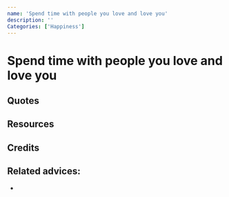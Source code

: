 ```yaml
---
name: 'Spend time with people you love and love you'
description: ''
Categories: ['Happiness']
---
```

# Spend time with people you love and love you



## Quotes

## Resources

## Credits

## Related advices:

- 
